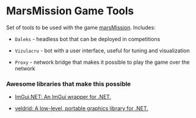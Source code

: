 # MarsMission Game Tools



Set of tools to be used with the game [marsMission](https://github.com/meemknight/marsMission). Includes:

- `Daleks` - headless bot that can be deployed in competitions

- `Vizulacru` - bot with a user interface, useful for tuning and visualization

- `Proxy` - network bridge that makes it possible to play the game over the network



### Awesome libraries that make this possible

- [ImGui.NET: An ImGui wrapper for .NET.](https://github.com/ImGuiNET/ImGui.NET)

- [veldrid: A low-level, portable graphics library for .NET.](https://github.com/veldrid/veldrid)


